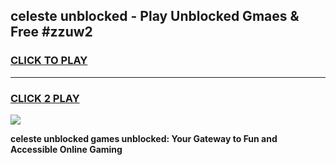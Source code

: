 
## celeste unblocked - Play Unblocked Gmaes & Free #zzuw2
<h3>
<a href="https://news.freeplayer.one?title=celeste_unblocked&ref=27F">CLICK TO PLAY</a></h3>
<hr>

<h3>
<a href="https://news.freeplayer.one?title=celeste_unblocked&ref=27F">CLICK 2 PLAY</a>
  
</h3>

<a href="https://news.freeplayer.one?title=celeste_unblocked&ref=27F/"><img src="https://clearcache.store/games.png"></a>


**celeste unblocked games unblocked: Your Gateway to Fun and Accessible Online Gaming**
